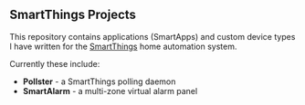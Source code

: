 ## SmartThings Projects

This repository contains applications (SmartApps) and custom device types I have written for the [SmartThings](https://www.smartthings.com) home automation system.

Currently these include:

* __Pollster__ - a SmartThings polling daemon
* __SmartAlarm__ - a multi-zone virtual alarm panel

